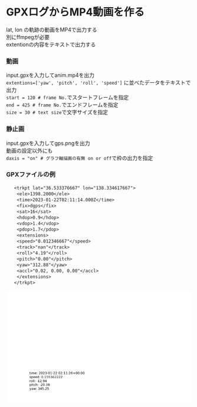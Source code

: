 # GPXログからMP4動画を作る

lat, lon の軌跡の動画をMP4で出力する  
別にffmpegが必要  
extentionの内容をテキストで出力する

### 動画
input.gpxを入力してanim.mp4を出力  
`extentions=['yaw', 'pitch', 'roll', 'speed']` に並べたデータをテキストで出力  
`start = 120 # frame No.`でスタートフレームを指定  
`end = 425 # frame No.`でエンドフレームを指定  
`size = 30 # text size`で文字サイズを指定  

### 静止画
input.gpxを入力してgps.pngを出力  
動画の設定以外にも  
`daxis = "on" # グラフ軸描画の有無 on or off`で枠の出力を指定  

### GPXファイルの例

```
   <trkpt lat="36.533376667" lon="138.334617667">
    <ele>1398.2000</ele>
    <time>2023-01-22T02:11:14.000Z</time>
    <fix>dgps</fix>
    <sat>16</sat>
    <hdop>0.9</hdop>
    <vdop>1.4</vdop>
    <pdop>1.7</pdop>
    <extensions>
    <speed>"0.012346667"</speed>
    <track>"nan"</track>
    <roll>"4.19"</roll>
    <pitch>"0.00"</pitch>
    <yaw>"312.88"</yaw>
    <accl>"0.02, 0.00, 0.00"</accl>
    </extensions>
   </trkpt>
```

![](anim.gif)